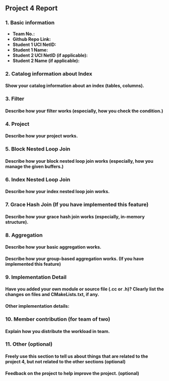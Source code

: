 ## Project 4 Report

### 1. Basic information

- **Team No.:**
- **Github Repo Link:**
- **Student 1 UCI NetID:**
- **Student 1 Name:**
- **Student 2 UCI NetID (if applicable):**
- **Student 2 Name (if applicable):**

### 2. Catalog information about Index

#### Show your catalog information about an index (tables, columns).

### 3. Filter

#### Describe how your filter works (especially, how you check the condition.)

### 4. Project

#### Describe how your project works.

### 5. Block Nested Loop Join

#### Describe how your block nested loop join works (especially, how you manage the given buffers.)

### 6. Index Nested Loop Join

#### Describe how your index nested loop join works.

### 7. Grace Hash Join (If you have implemented this feature)

#### Describe how your grace hash join works (especially, in-memory structure).

### 8. Aggregation

#### Describe how your basic aggregation works.

#### Describe how your group-based aggregation works. (If you have implemented this feature)

### 9. Implementation Detail

#### Have you added your own module or source file (.cc or .h)? Clearly list the changes on files and CMakeLists.txt, if any.

#### Other implementation details:

### 10. Member contribution (for team of two)

#### Explain how you distribute the workload in team.

### 11. Other (optional)

#### Freely use this section to tell us about things that are related to the project 4, but not related to the other sections (optional)

#### Feedback on the project to help improve the project. (optional)

